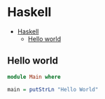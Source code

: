 # Haskell

<!--ts-->
* [Haskell](hasekll.md#haskell)
   * [Hello world](hasekll.md#hello-world)

<!-- Added by: runner, at: Thu Jul 29 11:28:52 UTC 2021 -->

<!--te-->

## Hello world
```haskell
module Main where

main = putStrLn "Hello World"
```
